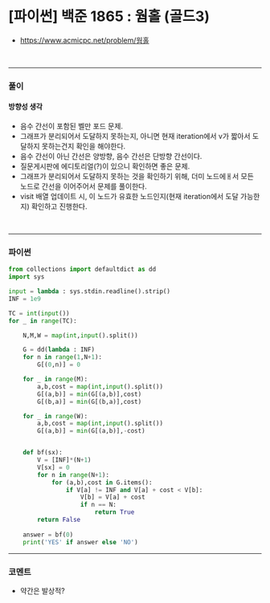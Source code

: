 # **[파이썬] 백준 1865 : 웜홀 (골드3)**
* https://www.acmicpc.net/problem/웜홀
<br>


---

### **풀이**

#### **방향성 생각**
* 음수 간선이 포함된 벨만 포드 문제.
* 그래프가 분리되어서 도달하지 못하는지, 아니면 현재 iteration에서 v가 짧아서 도달하지 못하는건지 확인을 해야한다.
* 음수 간선이 아닌 간선은 양방향, 음수 간선은 단방향 간선이다.
* 질문게시판에 에디토리얼(?)이 있으니 확인하면 좋은 문제.
* 그래프가 분리되어서 도달하지 못하는 것을 확인하기 위해, 더미 노드에ㅐ서 모든 노드로 간선을 이어주어서 문제를 풀이한다.
* visit 배열 업데이트 시, 이 노드가 유효한 노드인지(현재 iteration에서 도달 가능한지) 확인하고 진행한다.

<br>

---

### **파이썬**
```python
from collections import defaultdict as dd
import sys

input = lambda : sys.stdin.readline().strip()
INF = 1e9

TC = int(input())
for _ in range(TC):

    N,M,W = map(int,input().split())

    G = dd(lambda : INF)
    for n in range(1,N+1):
        G[(0,n)] = 0

    for _ in range(M):
        a,b,cost = map(int,input().split())
        G[(a,b)] = min(G[(a,b)],cost)
        G[(b,a)] = min(G[(b,a)],cost)

    for _ in range(W):
        a,b,cost = map(int,input().split())
        G[(a,b)] = min(G[(a,b)],-cost)


    def bf(sx):
        V = [INF]*(N+1)
        V[sx] = 0
        for n in range(N+1):
            for (a,b),cost in G.items():
                if V[a] != INF and V[a] + cost < V[b]:
                    V[b] = V[a] + cost
                    if n == N:
                        return True
        return False
    
    answer = bf(0)
    print('YES' if answer else 'NO')
```


---

### **코멘트**

* 약간은 발상적?